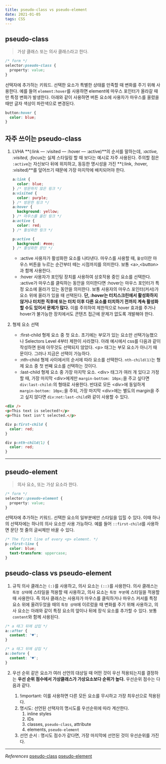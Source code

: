 ```yaml
---
title: pseudo-class vs pseudo-element
date: 2021-01-05
tags: CSS
---
```


## pseudo-class

> 가상 클래스 또는 의사 클래스라고 한다.

```css
/* form */
selector:pseudo-class {
  property: value;
}
```

선택자에 추가하는 키워드. 선택한 요소가 특별한 상태를 만족할 때 변화를 주기 위해 사용한다. 예를 들어 `element:hover`를 사용하면 element에 마우스 포인터가 올라갈 때만 특정 변화가 발생한다. 아래와 같이 사용하면 버튼 요소에 사용자가 마우스를 올렸을 때만 글자 색상이 파란색으로 변경된다.

```css
button:hover {
  color: blue;
}
```

## 자주 쓰이는 pseudo-class

1.  LVHA
    **(:link — :visited — :hover — :active)**의 순서를 말하는데, *:active, :visited, :focus*는 실제 스타일링 할 때 보다는 예시로 자주 사용된다. 주의할 점은 `:active`는 자신보다 뒤에 위치하고, 동등한 명시성을 가진 **(:link, :hover, :visited)**를 덮어쓰기 때문에 가장 마지막에 배치되어야 한다.

    ```css
    a:link {
      color: blue;
    } /* 방문하지 않은 링크 */
    a:visited {
      color: purple;
    } /* 방문한 링크 */
    a:hover {
      background: yellow;
    } /* 마우스를 올린 링크 */
    a:active {
      color: red;
    } /* 활성화한 링크 */

    p:active {
      background: #eee;
    } /* 활성화한 문단 */
    ```

    - :active
      사용자가 활성화한 요소를 나타낸다. 마우스를 사용할 때, `활성`이란 마우스 버튼을 누르는 순간부터 떼는 시점까지를 의미한다. 보통 \<a\>,\<button\>과 함께 사용한다.
    - :hover
      사용자가 포인팅 장치를 사용하여 상호작용 중인 요소를 선택한다. :active가 마우스를 클릭하는 동안을 의미한다면 :hover는 마우스 포인터가 특정 요소에 올라가 있는 동안을 의미한다. 보통 사용자의 마우스 포인터(커서)가 요소 위에 올라가 있을 때 선택된다. **단, :hover는 터치스크린에서 활성화하지 않거나 터치한 직후에 또는 터치 이후 다른 요소를 터치하기 전까지 계속 활성화 할 수도 있어서 문제가 많다.** 이를 주의하여 제한적으로 hover 효과를 주거나 hover가 불가능한 장치에서도 콘텐츠 접근에 문제가 없도록 개발해야 한다.

2.  형제 요소 선택

    - :first-child
      형제 요소 중 첫 요소. 초기에는 부모가 있는 요소만 선택가능했으나 Selectors Level 4부터 제한이 사라졌다. 아래 예시에서 css를 다음과 같이 작성하면 원래 아무것도 선택되지 않았다. \<p\> 태그는 부모 요소가 아니기 때문이다. 그러나 지금은 선택이 가능하다.
    - :nth-child
      형제 사이에서의 순서에 따라 요소를 선택한다. `nth-child(1)`는 형제 요소 중 첫 번째 요소를 선택하는 것이다.
    - :last-child
      형제 요소 중 가장 마지막 요소. \<div\> 태그가 여러 개 있다고 가정할 때, 가장 마지막 \<div\>에게만 `margin-bottom: 10px;`을 주고 싶다면 `div:last-child:`의 형태로 사용한다. 반대로 모든 \<div\>에 동일하게 `margin-bottom: 10px;`을 주되, 가장 마지막 \<div\>에는 별도의 margin을 주고 싶지 않다면 `div:not:last-child`와 같이 사용할 수 있다.

```html
<div />
<p>This text is selected!</p>
<p>This text isn't selected.</p>
```

```css
div p:first-child {
  color: red;
}

div p:nth-child(1) {
  color: red;
}
```

---

## pseudo-element

> 의사 요소, 또는 가상 요소라 한다.

```css
/* form */
selector::pseudo-element {
  property: value;
}
```

선택자에 추가하는 키워드. 선택한 요소의 일부분에만 스타일을 입힐 수 있다. 이때 하나의 선택자에는 하나의 의사 요소만 사용 가능하다. 예를 들어 `::first-child`를 사용하면 문단 첫 줄의 글씨체만 바꿀 수 있다.

```css
/* The first line of every <p> element. */
p::first-line {
  color: blue;
  text-transform: uppercase;
}
```

## pseudo-class vs pseudo-element

1. 규칙
   의사 클래스는 `(:)`를 사용하고, 의사 요소는 `(::)`를 사용한다. 의사 클래스는 `특정 상태`에 스타일을 적용할 때 사용하고, 의사 요소는 `특정 부분`에 스타일을 적용할 때 사용한다. 즉 의사 클래스는 사용자가 마우스를 클릭하거나 마우스 커서를 특정 요소 위에 올려두었을 때의 `특정 상태`에 이르렀을 때 변화를 주기 위해 사용하고, 의사 요소는 아래와 같이 특정 요소의 앞이나 뒤에 장식 요소를 추가할 수 있다. 보통 `content`와 함께 사용된다.

```css
/* a 태그 뒤에 삽입 */
a::after {
  content: '♥';
}

/* a 태그 뒤에 삽입 */
a::before {
  content: '♥';
}
```

2. 우선 순위
   같은 요소가 여러 선언의 대상일 때 어떤 것이 우선 적용되는지를 결정하는 **우선 순위 점수에서 가상클래스가 가상요소보다 순위가 높다.** 우선순위 점수는 다음과 같다.

   1. !important: 이를 사용하면 다른 모든 요소를 무시하고 가장 최우선으로 적용된다.
   2. 명시도: 선언된 선택자의 명시도를 우선순위에 따라 계산한다.
      1. inline styles
      2. IDs
      3. classes, `pseudo-class`, attribute
      4. elements, `pseudo-element`
   3. 선언 순서 : 명시도 점수가 같다면, 가장 마지막에 선언된 것이 우선순위를 가진다.

---

_References_
[pseudo-class](https://developer.mozilla.org/ko/docs/Web/CSS/Pseudo-classes)
[pseudo-element](https://developer.mozilla.org/ko/docs/Web/CSS/Pseudo-elements)

